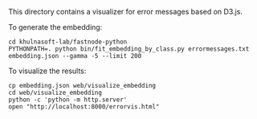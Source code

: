 This directory contains a visualizer for error messages based on D3.js.

To generate the embedding:

    cd khulnasoft-lab/fastnode-python
    PYTHONPATH=. python bin/fit_embedding_by_class.py errormessages.txt embedding.json --gamma -5 --limit 200

To visualize the results:

    cp embedding.json web/visualize_embedding
    cd web/visualize_embedding
    python -c 'python -m http.server'
    open "http://localhost:8000/errorvis.html"

